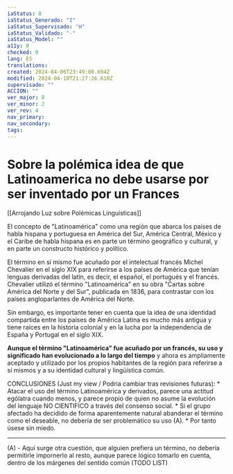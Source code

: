```yaml
---
iaStatus: 8
iaStatus_Generado: "I"
iaStatus_Supervisado: "H"
iaStatus_Validado: "-"
iaStatus_Model: ""
a11y: 0
checked: 0
lang: ES
translations: 
created: 2024-04-06T23:49:00.694Z
modified: 2024-04-10T21:27:26.610Z
supervisado: ""
ACCION: ""
ver_major: 0
ver_minor: 2
ver_rev: 4
nav_primary: 
nav_secondary: 
tags:
---
```

# Sobre la polémica idea de que Latinoamerica no debe usarse por ser inventado por un Frances

[[Arrojando Luz sobre Polémicas Linguísticas]]

El concepto de "Latinoamérica" como una región que abarca los países de habla hispana y portuguesa en América del Sur, América Central, México y el Caribe de habla hispana es en parte un término geográfico y cultural, y en parte un constructo histórico y político. 

El término en sí mismo fue acuñado por el intelectual francés Michel Chevalier en el siglo XIX para referirse a los países de América que tenían lenguas derivadas del latín, es decir, el español, el portugués y el francés. Chevalier utilizó el término "Latinoamérica" en su obra "Cartas sobre América del Norte y del Sur", publicada en 1836, para contrastar con los países angloparlantes de América del Norte. 

Sin embargo, es importante tener en cuenta que la idea de una identidad compartida entre los países de América Latina es mucho más antigua y tiene raíces en la historia colonial y en la lucha por la independencia de España y Portugal en el siglo XIX. 

**Aunque el término "Latinoamérica" fue acuñado por un francés, su uso y significado han evolucionado a lo largo del tiempo** y ahora es ampliamente aceptado y utilizado por los propios habitantes de la región para referirse a sí mismos y a su identidad cultural y lingüística común.

CONCLUSIONES (Just my view / Podria cambiar tras revisiones futuras): 
	* Atacar el uso del término Latinoamérica y derivados, parece una actitud ególatra cuando menos, y parece propio de quien no asume la evolución del lenguaje NO CIENTIFICO a través del consenso social.
	* Si el grupo afectado ha decidido de forma aparentemente natural abanderar  el término como el deseable, no debería de ser problemático su uso (A).
	* Por tanto úsese sin miedo.

---
(A) - Aquí surge otra cuestión, que alguien prefiera un término, no debería permitirle impornerlo al resto, aunque parece lógico tomarlo en cuenta, dentro de los márgenes del sentido común (TODO LIST)